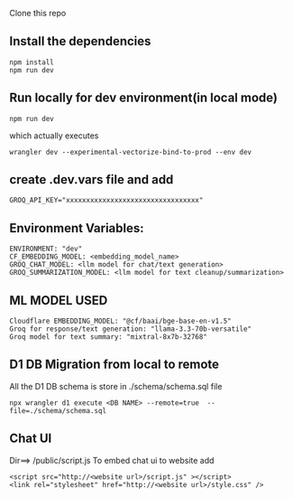 
Clone this repo

## Install the dependencies
```
npm install
npm run dev
```

## Run locally for dev environment(in local mode)
```
npm run dev
```
which actually executes 
```
wrangler dev --experimental-vectorize-bind-to-prod --env dev
```

## create .dev.vars file and add
```
GROQ_API_KEY="xxxxxxxxxxxxxxxxxxxxxxxxxxxxxxxxx"
```


## Environment Variables:
```
ENVIRONMENT: "dev"
CF_EMBEDDING_MODEL: <embedding_model_name>
GROQ_CHAT_MODEL: <llm model for chat/text generation>
GROQ_SUMMARIZATION_MODEL: <llm model for text cleanup/summarization>
```

## ML MODEL USED
```
Cloudflare EMBEDDING_MODEL: "@cf/baai/bge-base-en-v1.5"
Groq for response/text generation: "llama-3.3-70b-versatile"
Groq model for text summary: "mixtral-8x7b-32768"
```

## D1 DB Migration from local to remote
All the D1 DB schema is store in ./schema/schema.sql file
```
npx wrangler d1 execute <DB NAME> --remote=true  --file=./schema/schema.sql
```


## Chat UI
Dir==> /public/script.js
To embed chat ui to website add
```
<script src="http://<website url>/script.js" ></script>
<link rel="stylesheet" href="http://<website url>/style.css" />
```